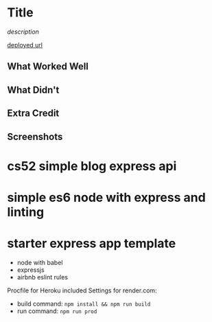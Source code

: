 # Title

*description*

[deployed url](http://url-if-deployed-here)

## What Worked Well

## What Didn't

## Extra Credit

## Screenshots
# cs52 simple blog express api #
# simple es6 node with express and linting
# starter express app template

* node with babel
* expressjs
* airbnb eslint rules

Procfile for Heroku included
Settings for render.com:
* build command:  `npm install && npm run build`
* run command:  `npm run prod`
